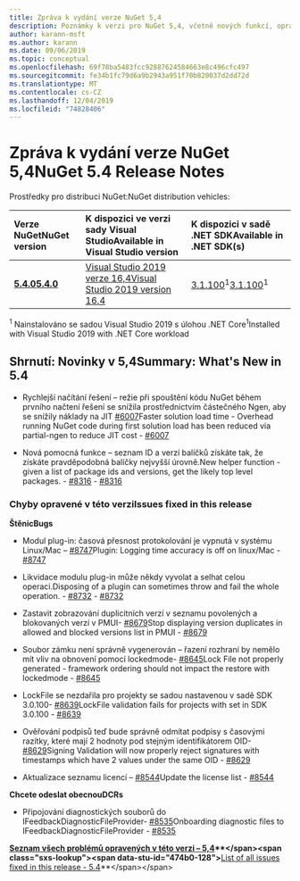 ```yaml
---
title: Zpráva k vydání verze NuGet 5,4
description: Poznámky k verzi pro NuGet 5,4, včetně nových funkcí, oprav chyb a chcete odeslat obecnou.
author: karann-msft
ms.author: karann
ms.date: 09/06/2019
ms.topic: conceptual
ms.openlocfilehash: 69f78ba5483fcc92887624584663e8c496cfc497
ms.sourcegitcommit: fe34b1fc79d6a9b2943a951f70b820037d2dd72d
ms.translationtype: MT
ms.contentlocale: cs-CZ
ms.lasthandoff: 12/04/2019
ms.locfileid: "74828406"
---
```

# <a name="nuget-54-release-notes"></a><span data-ttu-id="474b0-103">Zpráva k vydání verze NuGet 5,4</span><span class="sxs-lookup"><span data-stu-id="474b0-103">NuGet 5.4 Release Notes</span></span>

<span data-ttu-id="474b0-104">Prostředky pro distribuci NuGet:</span><span class="sxs-lookup"><span data-stu-id="474b0-104">NuGet distribution vehicles:</span></span>

| <span data-ttu-id="474b0-105">Verze NuGet</span><span class="sxs-lookup"><span data-stu-id="474b0-105">NuGet version</span></span> | <span data-ttu-id="474b0-106">K dispozici ve verzi sady Visual Studio</span><span class="sxs-lookup"><span data-stu-id="474b0-106">Available in Visual Studio version</span></span>| <span data-ttu-id="474b0-107">K dispozici v sadě .NET SDK</span><span class="sxs-lookup"><span data-stu-id="474b0-107">Available in .NET SDK(s)</span></span>|
|:---|:---|:---|
| [<span data-ttu-id="474b0-108">**5.4.0**</span><span class="sxs-lookup"><span data-stu-id="474b0-108">**5.4.0**</span></span>](https://nuget.org/downloads) | [<span data-ttu-id="474b0-109">Visual Studio 2019 verze 16,4</span><span class="sxs-lookup"><span data-stu-id="474b0-109">Visual Studio 2019 version 16.4</span></span>](https://visualstudio.microsoft.com/downloads/) | <span data-ttu-id="474b0-110">[3.1.100](https://dotnet.microsoft.com/download/dotnet-core/3.1)<sup>1</sup></span><span class="sxs-lookup"><span data-stu-id="474b0-110">[3.1.100](https://dotnet.microsoft.com/download/dotnet-core/3.1)<sup>1</sup></span></span> |

<span data-ttu-id="474b0-111"><sup>1</sup> Nainstalováno se sadou Visual Studio 2019 s úlohou .NET Core</span><span class="sxs-lookup"><span data-stu-id="474b0-111"><sup>1</sup>Installed with Visual Studio 2019 with .NET Core workload</span></span>

## <a name="summary-whats-new-in-54"></a><span data-ttu-id="474b0-112">Shrnutí: Novinky v 5,4</span><span class="sxs-lookup"><span data-stu-id="474b0-112">Summary: What's New in 5.4</span></span>

* <span data-ttu-id="474b0-113">Rychlejší načítání řešení – režie při spouštění kódu NuGet během prvního načtení řešení se snížila prostřednictvím částečného Ngen, aby se snížily náklady na JIT [#6007](https://github.com/NuGet/Home/issues/6007)</span><span class="sxs-lookup"><span data-stu-id="474b0-113">Faster solution load time - Overhead running NuGet code during first solution load has been reduced via partial-ngen to reduce JIT cost - [#6007](https://github.com/NuGet/Home/issues/6007)</span></span>

* <span data-ttu-id="474b0-114">Nová pomocná funkce – seznam ID a verzí balíčků získáte tak, že získáte pravděpodobná balíčky nejvyšší úrovně.</span><span class="sxs-lookup"><span data-stu-id="474b0-114">New helper function - given a list of package ids and versions, get the likely top level packages.</span></span><span data-ttu-id="474b0-115"> - [#8316](https://github.com/NuGet/Home/issues/8316)</span><span class="sxs-lookup"><span data-stu-id="474b0-115"> - [#8316](https://github.com/NuGet/Home/issues/8316)</span></span>

### <a name="issues-fixed-in-this-release"></a><span data-ttu-id="474b0-116">Chyby opravené v této verzi</span><span class="sxs-lookup"><span data-stu-id="474b0-116">Issues fixed in this release</span></span>

<span data-ttu-id="474b0-117">**Štěnic**</span><span class="sxs-lookup"><span data-stu-id="474b0-117">**Bugs**</span></span>

* <span data-ttu-id="474b0-118">Modul plug-in: časová přesnost protokolování je vypnutá v systému Linux/Mac – [#8747](https://github.com/NuGet/Home/issues/8747)</span><span class="sxs-lookup"><span data-stu-id="474b0-118">Plugin: Logging time accuracy is off on linux/Mac - [#8747](https://github.com/NuGet/Home/issues/8747)</span></span>

* <span data-ttu-id="474b0-119">Likvidace modulu plug-in může někdy vyvolat a selhat celou operaci.</span><span class="sxs-lookup"><span data-stu-id="474b0-119">Disposing of a plugin can sometimes throw and fail the whole operation.</span></span><span data-ttu-id="474b0-120"> - [#8732](https://github.com/NuGet/Home/issues/8732)</span><span class="sxs-lookup"><span data-stu-id="474b0-120"> - [#8732](https://github.com/NuGet/Home/issues/8732)</span></span>

* <span data-ttu-id="474b0-121">Zastavit zobrazování duplicitních verzí v seznamu povolených a blokovaných verzí v PMUI- [#8679](https://github.com/NuGet/Home/issues/8679)</span><span class="sxs-lookup"><span data-stu-id="474b0-121">Stop displaying version duplicates in allowed and blocked versions list in PMUI - [#8679](https://github.com/NuGet/Home/issues/8679)</span></span>

* <span data-ttu-id="474b0-122">Soubor zámku není správně vygenerován – řazení rozhraní by nemělo mít vliv na obnovení pomocí lockedmode- [#8645](https://github.com/NuGet/Home/issues/8645)</span><span class="sxs-lookup"><span data-stu-id="474b0-122">Lock File not properly generated - framework ordering should not impact the restore with lockedmode - [#8645](https://github.com/NuGet/Home/issues/8645)</span></span>

* <span data-ttu-id="474b0-123">LockFile se nezdařila pro projekty se sadou <RuntimeIdentifiers> nastavenou v sadě SDK 3.0.100- [#8639](https://github.com/NuGet/Home/issues/8639)</span><span class="sxs-lookup"><span data-stu-id="474b0-123">LockFile validation fails for projects with <RuntimeIdentifiers> set in SDK 3.0.100 - [#8639](https://github.com/NuGet/Home/issues/8639)</span></span>

* <span data-ttu-id="474b0-124">Ověřování podpisů teď bude správně odmítat podpisy s časovými razítky, které mají 2 hodnoty pod stejným identifikátorem OID- [#8629](https://github.com/NuGet/Home/issues/8629)</span><span class="sxs-lookup"><span data-stu-id="474b0-124">Signing Validation will now properly reject signatures with timestamps which have 2 values under the same OID - [#8629](https://github.com/NuGet/Home/issues/8629)</span></span>

* <span data-ttu-id="474b0-125">Aktualizace seznamu licencí – [#8544](https://github.com/NuGet/Home/issues/8544)</span><span class="sxs-lookup"><span data-stu-id="474b0-125">Update the license list - [#8544](https://github.com/NuGet/Home/issues/8544)</span></span>

<span data-ttu-id="474b0-126">**Chcete odeslat obecnou**</span><span class="sxs-lookup"><span data-stu-id="474b0-126">**DCRs**</span></span>

* <span data-ttu-id="474b0-127">Připojování diagnostických souborů do IFeedbackDiagnosticFileProvider- [#8535](https://github.com/NuGet/Home/issues/8535)</span><span class="sxs-lookup"><span data-stu-id="474b0-127">Onboarding diagnostic files to IFeedbackDiagnosticFileProvider - [#8535](https://github.com/NuGet/Home/issues/8535)</span></span>

<span data-ttu-id="474b0-128">**[Seznam všech problémů opravených v této verzi – 5,4](https://github.com/nuget/home/issues?q=is%3Aissue+is%3Aclosed+milestone%3A%225.4")**</span><span class="sxs-lookup"><span data-stu-id="474b0-128">**[List of all issues fixed in this release - 5.4](https://github.com/nuget/home/issues?q=is%3Aissue+is%3Aclosed+milestone%3A%225.4")**</span></span>
